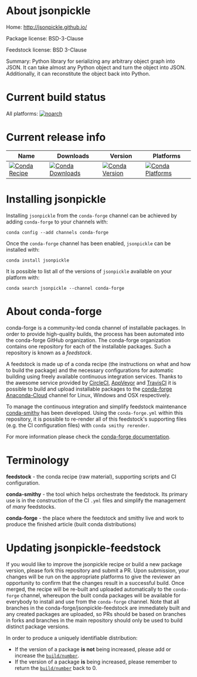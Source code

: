 About jsonpickle
================

Home: http://jsonpickle.github.io/

Package license: BSD-3-Clause

Feedstock license: BSD 3-Clause

Summary: Python library for serializing any arbitrary object graph into JSON. It can take almost any Python object and turn the object into JSON. Additionally, it can reconstitute the object back into Python.



Current build status
====================

All platforms:
[![noarch](https://img.shields.io/circleci/project/github/conda-forge/jsonpickle-feedstock/master.svg?label=noarch)](https://circleci.com/gh/conda-forge/jsonpickle-feedstock)

Current release info
====================

| Name | Downloads | Version | Platforms |
| --- | --- | --- | --- |
| [![Conda Recipe](https://img.shields.io/badge/recipe-jsonpickle-green.svg)](https://anaconda.org/conda-forge/jsonpickle) | [![Conda Downloads](https://img.shields.io/conda/dn/conda-forge/jsonpickle.svg)](https://anaconda.org/conda-forge/jsonpickle) | [![Conda Version](https://img.shields.io/conda/vn/conda-forge/jsonpickle.svg)](https://anaconda.org/conda-forge/jsonpickle) | [![Conda Platforms](https://img.shields.io/conda/pn/conda-forge/jsonpickle.svg)](https://anaconda.org/conda-forge/jsonpickle) |

Installing jsonpickle
=====================

Installing `jsonpickle` from the `conda-forge` channel can be achieved by adding `conda-forge` to your channels with:

```
conda config --add channels conda-forge
```

Once the `conda-forge` channel has been enabled, `jsonpickle` can be installed with:

```
conda install jsonpickle
```

It is possible to list all of the versions of `jsonpickle` available on your platform with:

```
conda search jsonpickle --channel conda-forge
```


About conda-forge
=================

conda-forge is a community-led conda channel of installable packages.
In order to provide high-quality builds, the process has been automated into the
conda-forge GitHub organization. The conda-forge organization contains one repository
for each of the installable packages. Such a repository is known as a *feedstock*.

A feedstock is made up of a conda recipe (the instructions on what and how to build
the package) and the necessary configurations for automatic building using freely
available continuous integration services. Thanks to the awesome service provided by
[CircleCI](https://circleci.com/), [AppVeyor](http://www.appveyor.com/)
and [TravisCI](https://travis-ci.org/) it is possible to build and upload installable
packages to the [conda-forge](https://anaconda.org/conda-forge)
[Anaconda-Cloud](http://docs.anaconda.org/) channel for Linux, Windows and OSX respectively.

To manage the continuous integration and simplify feedstock maintenance
[conda-smithy](http://github.com/conda-forge/conda-smithy) has been developed.
Using the ``conda-forge.yml`` within this repository, it is possible to re-render all of
this feedstock's supporting files (e.g. the CI configuration files) with ``conda smithy rerender``.

For more information please check the [conda-forge documentation](https://conda-forge.org/docs/).

Terminology
===========

**feedstock** - the conda recipe (raw material), supporting scripts and CI configuration.

**conda-smithy** - the tool which helps orchestrate the feedstock.
                   Its primary use is in the construction of the CI ``.yml`` files
                   and simplify the management of *many* feedstocks.

**conda-forge** - the place where the feedstock and smithy live and work to
                  produce the finished article (built conda distributions)


Updating jsonpickle-feedstock
=============================

If you would like to improve the jsonpickle recipe or build a new
package version, please fork this repository and submit a PR. Upon submission,
your changes will be run on the appropriate platforms to give the reviewer an
opportunity to confirm that the changes result in a successful build. Once
merged, the recipe will be re-built and uploaded automatically to the
`conda-forge` channel, whereupon the built conda packages will be available for
everybody to install and use from the `conda-forge` channel.
Note that all branches in the conda-forge/jsonpickle-feedstock are
immediately built and any created packages are uploaded, so PRs should be based
on branches in forks and branches in the main repository should only be used to
build distinct package versions.

In order to produce a uniquely identifiable distribution:
 * If the version of a package **is not** being increased, please add or increase
   the [``build/number``](http://conda.pydata.org/docs/building/meta-yaml.html#build-number-and-string).
 * If the version of a package **is** being increased, please remember to return
   the [``build/number``](http://conda.pydata.org/docs/building/meta-yaml.html#build-number-and-string)
   back to 0.